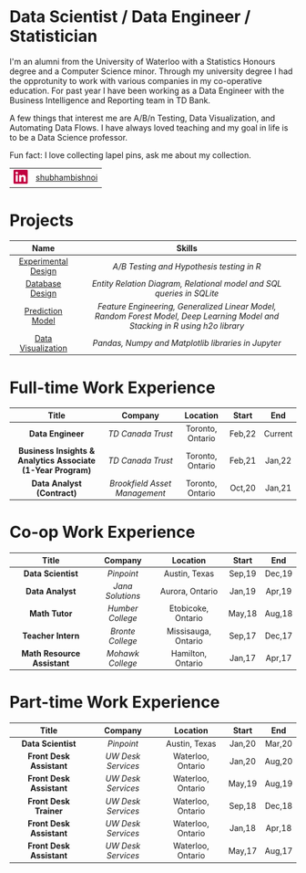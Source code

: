 # Data Scientist / Data Engineer / Statistician 

I'm an alumni from the University of Waterloo with a Statistics Honours degree and a Computer Science minor. Through my university degree I had the opprotunity to work with various companies in my co-operative education. For past year I have been working as a Data Engineer with the Business Intelligence and Reporting team in TD Bank.

A few things that interest me are A/B/n Testing, Data Visualization, and Automating Data Flows. I have always loved teaching and my goal in life is to be a Data Science professor. 

Fun fact: I love collecting lapel pins, ask me about my collection.

| | |
| :---: | :---: |
| [<img src="./stuff/linkedin.png" width="25"/>](./stuff/linkedin.png) | [shubhambishnoi](https://www.linkedin.com/in/shubhambishnoi/) | [<img src="./stuff/email.png" width="25"/>](./stuff/email.png) | [shubishnoi@gmail.com](mailto:shubishnoi@gmail.com) | 


# Projects

| Name | Skills | 
| :---: | :---: | 
| [Experimental Design](./projects/ExperimentalDesign/) |  *A/B Testing and Hypothesis testing in R* | 
| [Database Design](./projects/DatabaseDesign/) |  *Entity Relation Diagram, Relational model and SQL queries in SQLite* | 
| [Prediction Model](./projects/PredictionClassificationModels) |  *Feature Engineering, Generalized Linear Model, Random Forest Model, Deep Learning Model and Stacking in R using h2o library* | 
| [Data Visualization](./projects/DataVisualization)  |  *Pandas, Numpy and Matplotlib libraries in Jupyter* | 


# Full-time Work Experience

| Title | Company | Location | Start | End |
| :---: | :---: | :---: | :---: | :---: |
| **Data Engineer** | *TD Canada Trust* |  Toronto, Ontario | Feb,22 | Current |
| **Business Insights & Analytics Associate (1-Year Program)** | *TD Canada Trust* |  Toronto, Ontario | Feb,21 | Jan,22 |
| **Data Analyst (Contract)** | *Brookfield Asset Management* |  Toronto, Ontario | Oct,20 | Jan,21 |

# Co-op Work Experience

| Title | Company | Location | Start | End |
| :---: | :---: | :---: | :---: | :---: |
| **Data Scientist** | *Pinpoint* |  Austin, Texas | Sep,19 | Dec,19 |
| **Data Analyst** | *Jana Solutions* |  Aurora, Ontario | Jan,19 | Apr,19 |
| **Math Tutor** | *Humber College* |  Etobicoke, Ontario | May,18 | Aug,18 |
| **Teacher Intern** | *Bronte College* |  Missisauga, Ontario | Sep,17 | Dec,17 |
| **Math Resource Assistant** | *Mohawk College* |  Hamilton, Ontario | Jan,17 | Apr,17 |

# Part-time Work Experience

| Title | Company | Location | Start | End |
| :---: | :---: | :---: | :---: | :---: |
| **Data Scientist** | *Pinpoint* |  Austin, Texas | Jan,20 | Mar,20 |
| **Front Desk Assistant** | *UW Desk Services* | Waterloo, Ontario | Jan,20 | Aug,20 |
| **Front Desk Assistant** | *UW Desk Services* | Waterloo, Ontario | May,19 | Aug,19 |
| **Front Desk Trainer** | *UW Desk Services* | Waterloo, Ontario | Sep,18 | Dec,18 |
| **Front Desk Assistant** | *UW Desk Services* | Waterloo, Ontario | Jan,18 | Apr,18 |
| **Front Desk Assistant** | *UW Desk Services* | Waterloo, Ontario | May,17 | Aug,17 |